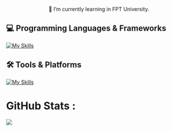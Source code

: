 <p align="center">
  🌱 I’m currently learning in FPT University.
</p>

## 💻 Programming Languages & Frameworks
[![My Skills](https://skillicons.dev/icons?i=dotnet,react,redux,express,js,ts,html,css,tailwind,bootstrap,sass)](https://skillicons.dev)
## 🛠️ Tools & Platforms
[![My Skills](https://skillicons.dev/icons?i=git,github,postman,vite,vitest,docker,maven,mongodb,mysql,figma)](https://skillicons.dev)

# GitHub Stats :
<!-- ![](https://github-readme-streak-stats.herokuapp.com/?user=ngothanhdat-AK&theme=radical&hide_border=false)<br/> -->
![](https://github-readme-stats.vercel.app/api/top-langs/?username=darrenak403&theme=radical&hide_border=false&include_all_commits=false&count_private=false&layout=compact)
